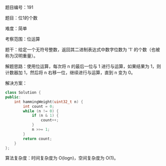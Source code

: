 题目编号：191

题目：位1的个数

难度：简单

考察范围：位运算

题干：给定一个无符号整数，返回其二进制表达式中数字位数为 '1' 的个数（也被称为汉明重量）。

解题思路：使用位运算，每次将 n 的最后一位与 1 进行与运算，如果结果为 1，则计数器加 1，然后将 n 右移一位，继续进行与运算，直到 n 变为 0。

解决方案：

```cpp
class Solution {
public:
    int hammingWeight(uint32_t n) {
        int count = 0;
        while (n != 0) {
            if (n & 1) {
                count++;
            }
            n >>= 1;
        }
        return count;
    }
};
```

算法复杂度：时间复杂度为 O(logn)，空间复杂度为 O(1)。